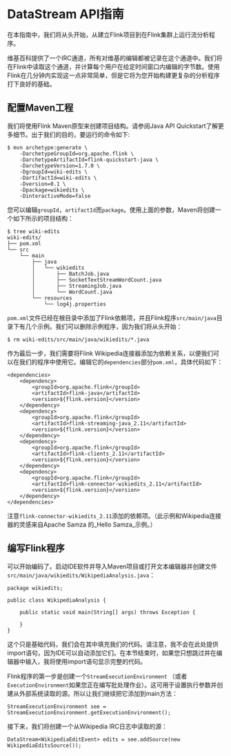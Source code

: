 # DataStream API指南

在本指南中，我们将从头开始，从建立Flink项目到在Flink集群上运行流分析程序。

维基百科提供了一个IRC通道，所有对维基的编辑都被记录在这个通道中。我们将在Flink中读取这个通道，并计算每个用户在给定时间窗口内编辑的字节数。使用Flink在几分钟内实现这一点非常简单，但是它将为您开始构建更复杂的分析程序打下良好的基础。

## 配置Maven工程

我们将使用Flink Maven原型来创建项目结构。请参阅Java API Quickstart了解更多细节。出于我们的目的，要运行的命令如下:

```text
$ mvn archetype:generate \
    -DarchetypeGroupId=org.apache.flink \
    -DarchetypeArtifactId=flink-quickstart-java \
    -DarchetypeVersion=1.7.0 \
    -DgroupId=wiki-edits \
    -DartifactId=wiki-edits \
    -Dversion=0.1 \
    -Dpackage=wikiedits \
    -DinteractiveMode=false
```

您可以编辑`groupId`，`artifactId`而`package`。使用上面的参数，Maven将创建一个如下所示的项目结构：

```text
$ tree wiki-edits
wiki-edits/
├── pom.xml
└── src
    └── main
        ├── java
        │   └── wikiedits
        │       ├── BatchJob.java
        │       ├── SocketTextStreamWordCount.java
        │       ├── StreamingJob.java
        │       └── WordCount.java
        └── resources
            └── log4j.properties
```

`pom.xml`文件已经在根目录中添加了Flink依赖项，并且Flink程序`src/main/java`目录下有几个示例。我们可以删除示例程序，因为我们将从头开始：

```text
$ rm wiki-edits/src/main/java/wikiedits/*.java
```

作为最后一步，我们需要将Flink Wikipedia连接器添加为依赖关系，以便我们可以在我们的程序中使用它。编辑它的`dependencies`部分`pom.xml`，具体代码如下：

```text
<dependencies>
    <dependency>
        <groupId>org.apache.flink</groupId>
        <artifactId>flink-java</artifactId>
        <version>${flink.version}</version>
    </dependency>
    <dependency>
        <groupId>org.apache.flink</groupId>
        <artifactId>flink-streaming-java_2.11</artifactId>
        <version>${flink.version}</version>
    </dependency>
    <dependency>
        <groupId>org.apache.flink</groupId>
        <artifactId>flink-clients_2.11</artifactId>
        <version>${flink.version}</version>
    </dependency>
    <dependency>
        <groupId>org.apache.flink</groupId>
        <artifactId>flink-connector-wikiedits_2.11</artifactId>
        <version>${flink.version}</version>
    </dependency>
</dependencies>
```

注意`flink-connector-wikiedits_2.11`添加的依赖项。（此示例和Wikipedia连接器的灵感来自Apache Samza 的_Hello Samza_示例。）

## 编写Flink程序

可以开始编码了。启动IDE软件并导入Maven项目或打开文本编辑器并创建文件`src/main/java/wikiedits/WikipediaAnalysis.java`：

```text
package wikiedits;

public class WikipediaAnalysis {

    public static void main(String[] args) throws Exception {

    }
}
```

这个只是基础代码，我们会在其中填充我们的代码。请注意，我不会在此处提供import语句，因为IDE可以自动添加它们。在本节结束时，如果您只想跳过并在编辑器中输入，我将使用import语句显示完整的代码。

Flink程序的第一步是创建一个`StreamExecutionEnvironment` （或者`ExecutionEnvironment`如果您正在编写批处理作业）。这可用于设置执行参数并创建从外部系统读取的源。所以让我们继续把它添加到main方法：  


```text
StreamExecutionEnvironment see = StreamExecutionEnvironment.getExecutionEnvironment();
```

接下来，我们将创建一个从Wikipedia IRC日志中读取的源：

```text
DataStream<WikipediaEditEvent> edits = see.addSource(new WikipediaEditsSource());
```



